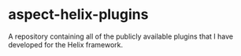 # aspect-helix-plugins
A repository containing all of the publicly available plugins that I have developed for the Helix framework.
